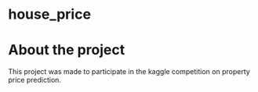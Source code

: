# house_price
# About the project
This project was made to participate in the kaggle competition on property price prediction.
